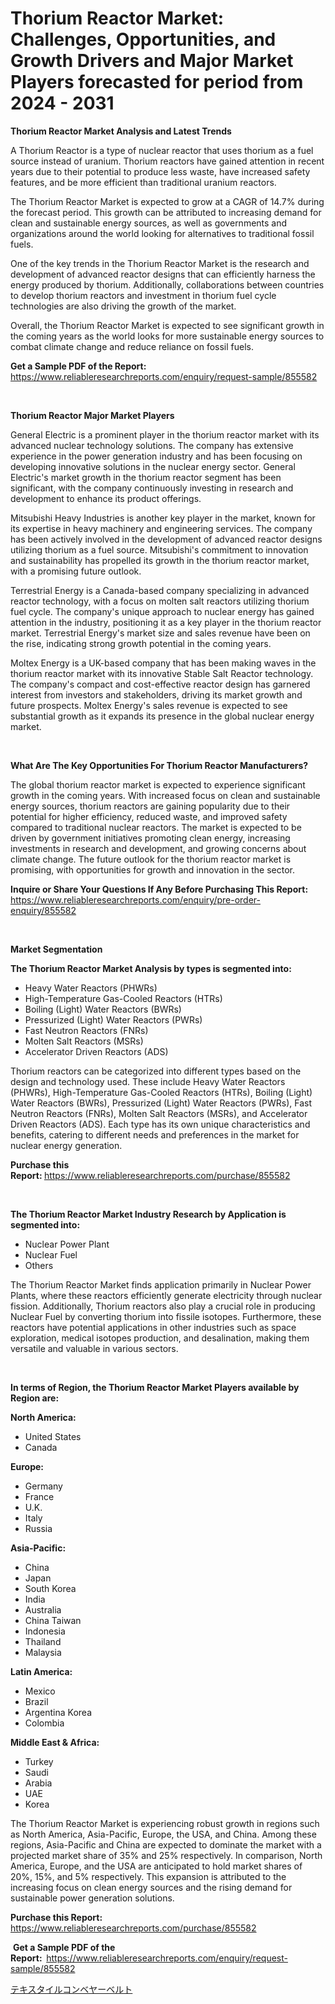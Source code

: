 <p><h1>Thorium Reactor Market: Challenges, Opportunities, and Growth Drivers and Major Market Players forecasted for period from 2024 - 2031</h1></p><p><strong>Thorium Reactor Market Analysis and Latest Trends</strong></p>
<p><p>A Thorium Reactor is a type of nuclear reactor that uses thorium as a fuel source instead of uranium. Thorium reactors have gained attention in recent years due to their potential to produce less waste, have increased safety features, and be more efficient than traditional uranium reactors.</p><p>The Thorium Reactor Market is expected to grow at a CAGR of 14.7% during the forecast period. This growth can be attributed to increasing demand for clean and sustainable energy sources, as well as governments and organizations around the world looking for alternatives to traditional fossil fuels.</p><p>One of the key trends in the Thorium Reactor Market is the research and development of advanced reactor designs that can efficiently harness the energy produced by thorium. Additionally, collaborations between countries to develop thorium reactors and investment in thorium fuel cycle technologies are also driving the growth of the market.</p><p>Overall, the Thorium Reactor Market is expected to see significant growth in the coming years as the world looks for more sustainable energy sources to combat climate change and reduce reliance on fossil fuels.</p></p>
<p><strong>Get a Sample PDF of the Report:&nbsp;</strong> <a href="https://www.reliableresearchreports.com/enquiry/request-sample/855582">https://www.reliableresearchreports.com/enquiry/request-sample/855582</a></p>
<p>&nbsp;</p>
<p><strong>Thorium Reactor Major Market Players</strong></p>
<p><p>General Electric is a prominent player in the thorium reactor market with its advanced nuclear technology solutions. The company has extensive experience in the power generation industry and has been focusing on developing innovative solutions in the nuclear energy sector. General Electric's market growth in the thorium reactor segment has been significant, with the company continuously investing in research and development to enhance its product offerings.</p><p>Mitsubishi Heavy Industries is another key player in the market, known for its expertise in heavy machinery and engineering services. The company has been actively involved in the development of advanced reactor designs utilizing thorium as a fuel source. Mitsubishi's commitment to innovation and sustainability has propelled its growth in the thorium reactor market, with a promising future outlook.</p><p>Terrestrial Energy is a Canada-based company specializing in advanced reactor technology, with a focus on molten salt reactors utilizing thorium fuel cycle. The company's unique approach to nuclear energy has gained attention in the industry, positioning it as a key player in the thorium reactor market. Terrestrial Energy's market size and sales revenue have been on the rise, indicating strong growth potential in the coming years.</p><p>Moltex Energy is a UK-based company that has been making waves in the thorium reactor market with its innovative Stable Salt Reactor technology. The company's compact and cost-effective reactor design has garnered interest from investors and stakeholders, driving its market growth and future prospects. Moltex Energy's sales revenue is expected to see substantial growth as it expands its presence in the global nuclear energy market.</p></p>
<p>&nbsp;</p>
<p><strong>What Are The Key Opportunities For Thorium Reactor Manufacturers?</strong></p>
<p><p>The global thorium reactor market is expected to experience significant growth in the coming years. With increased focus on clean and sustainable energy sources, thorium reactors are gaining popularity due to their potential for higher efficiency, reduced waste, and improved safety compared to traditional nuclear reactors. The market is expected to be driven by government initiatives promoting clean energy, increasing investments in research and development, and growing concerns about climate change. The future outlook for the thorium reactor market is promising, with opportunities for growth and innovation in the sector.</p></p>
<p><strong>Inquire or Share Your Questions If Any Before Purchasing This Report:</strong> <a href="https://www.reliableresearchreports.com/enquiry/pre-order-enquiry/855582">https://www.reliableresearchreports.com/enquiry/pre-order-enquiry/855582</a></p>
<p>&nbsp;</p>
<p><strong>Market Segmentation</strong></p>
<p><strong>The Thorium Reactor Market Analysis by types is segmented into:</strong></p>
<p><ul><li>Heavy Water Reactors (PHWRs)</li><li>High-Temperature Gas-Cooled Reactors (HTRs)</li><li>Boiling (Light) Water Reactors (BWRs)</li><li>Pressurized (Light) Water Reactors (PWRs)</li><li>Fast Neutron Reactors (FNRs)</li><li>Molten Salt Reactors (MSRs)</li><li>Accelerator Driven Reactors (ADS)</li></ul></p>
<p><p>Thorium reactors can be categorized into different types based on the design and technology used. These include Heavy Water Reactors (PHWRs), High-Temperature Gas-Cooled Reactors (HTRs), Boiling (Light) Water Reactors (BWRs), Pressurized (Light) Water Reactors (PWRs), Fast Neutron Reactors (FNRs), Molten Salt Reactors (MSRs), and Accelerator Driven Reactors (ADS). Each type has its own unique characteristics and benefits, catering to different needs and preferences in the market for nuclear energy generation.</p></p>
<p><strong>Purchase this Report:&nbsp;</strong><a href="https://www.reliableresearchreports.com/purchase/855582">https://www.reliableresearchreports.com/purchase/855582</a></p>
<p>&nbsp;</p>
<p><strong>The Thorium Reactor Market Industry Research by Application is segmented into:</strong></p>
<p><ul><li>Nuclear Power Plant</li><li>Nuclear Fuel</li><li>Others</li></ul></p>
<p><p>The Thorium Reactor Market finds application primarily in Nuclear Power Plants, where these reactors efficiently generate electricity through nuclear fission. Additionally, Thorium reactors also play a crucial role in producing Nuclear Fuel by converting thorium into fissile isotopes. Furthermore, these reactors have potential applications in other industries such as space exploration, medical isotopes production, and desalination, making them versatile and valuable in various sectors.</p></p>
<p>&nbsp;</p>
<p><strong>In terms of Region, the Thorium Reactor Market Players available by Region are:</strong></p>
<p>
    <p> <strong> North America: </strong>
        <ul>
            <li>United States</li>
            <li>Canada</li>
        </ul>
        </p> 
    <p> <strong> Europe: </strong>
        <ul>
            <li>Germany</li>
            <li>France</li>
            <li>U.K.</li>
            <li>Italy</li>
            <li>Russia</li>
        </ul>
        </p> 
    <p> <strong> Asia-Pacific: </strong>
        <ul>
            <li>China</li>
            <li>Japan</li>
            <li>South Korea</li>
            <li>India</li>
            <li>Australia</li>
            <li>China Taiwan</li>
            <li>Indonesia</li>
            <li>Thailand</li>
            <li>Malaysia</li>
        </ul>
        </p> 
    <p> <strong> Latin America: </strong>
        <ul>
            <li>Mexico</li>
            <li>Brazil</li>
            <li>Argentina Korea</li>
            <li>Colombia</li>
        </ul>
        </p> 
    <p> <strong> Middle East & Africa: </strong>
        <ul>
            <li>Turkey</li>
            <li>Saudi</li>
            <li>Arabia</li>
            <li>UAE</li>
            <li>Korea</li>
        </ul>
    </p>
    </p>
<p><p>The Thorium Reactor Market is experiencing robust growth in regions such as North America, Asia-Pacific, Europe, the USA, and China. Among these regions, Asia-Pacific and China are expected to dominate the market with a projected market share of 35% and 25% respectively. In comparison, North America, Europe, and the USA are anticipated to hold market shares of 20%, 15%, and 5% respectively. This expansion is attributed to the increasing focus on clean energy sources and the rising demand for sustainable power generation solutions.</p></p>
<p><strong>Purchase this Report: </strong><a href="https://www.reliableresearchreports.com/purchase/855582">https://www.reliableresearchreports.com/purchase/855582</a></p>
<p>&nbsp;<strong>Get a Sample PDF of the Report:&nbsp;&nbsp;</strong><a href="https://www.reliableresearchreports.com/enquiry/request-sample/855582">https://www.reliableresearchreports.com/enquiry/request-sample/855582</a></p>
<p><strong></strong></p>
<p><p><a href="https://github.com/zekaoe592392/Market-Research-Report-List-1/blob/main/769281616088.md">テキスタイルコンベヤーベルト</a></p></p>